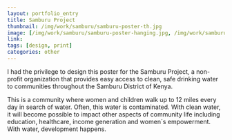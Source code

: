 ```yaml
---
layout: portfolio_entry
title: Samburu Project
thumbnail: /img/work/samburu/samburu-poster-th.jpg
image: [/img/work/samburu/samburu-poster-hanging.jpg, /img/work/samburu/samburu-street-mockup.jpg]
link: 
tags: [design, print]
categories: other
---
```


I had the privilege to design this poster for the Samburu Project, a non-profit organization that provides easy access to clean, safe drinking water to communities throughout the Samburu District of Kenya.

This is a community where women and children walk up to 12 miles every day in search of water. Often, this water is contaminated. With clean water, it will become possible to impact other aspects of community life including education, healthcare, income generation and women´s empowerment. With water, development happens.